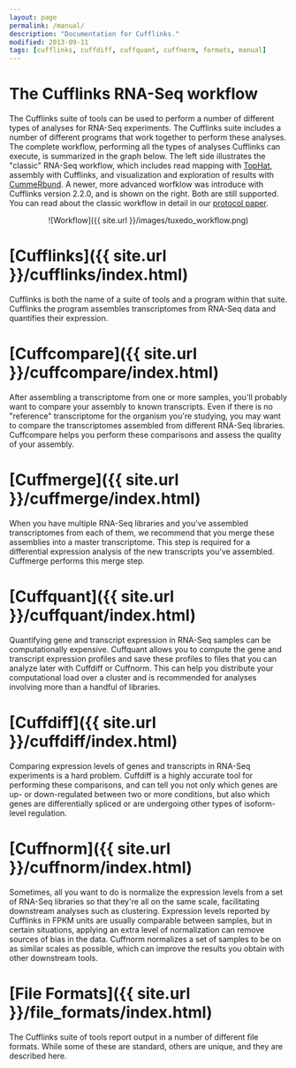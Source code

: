 ```yaml
---
layout: page
permalink: /manual/
description: "Documentation for Cufflinks."
modified: 2013-09-11
tags: [cufflinks, cuffdiff, cuffquant, cuffnorm, formats, manual]
---
```


<h1>The Cufflinks RNA-Seq workflow</h1>

The Cufflinks suite of tools can be used to perform a number of different types of analyses for RNA-Seq experiments. The Cufflinks suite includes a number of different programs that work together to perform these analyses. The complete workflow, performing all the types of analyses Cufflinks can execute, is summarized in the graph below. The left side illustrates the "classic" RNA-Seq workflow, which includes read mapping with [TopHat](http://tophat.cbcb.umd.edu/), assembly with Cufflinks, and visualization and exploration of results with [CummeRbund](http://compbio.mit.edu/cummeRbund/).  A newer, more advanced worfklow was introduce with Cufflinks version 2.2.0, and is shown on the right. Both are still supported. You can read about the classic workflow in detail in our [protocol paper](http://www.nature.com/nprot/journal/v7/n3/full/nprot.2012.016.html).

<div style="text-align:center">
![Workflow]({{ site.url }}/images/tuxedo_workflow.png)
</div>

<h1>[Cufflinks]({{ site.url }}/cufflinks/index.html)</h1>

Cufflinks is both the name of a suite of tools and a program within that suite. Cufflinks the program assembles transcriptomes from RNA-Seq data and quantifies their expression. 

<h1>[Cuffcompare]({{ site.url }}/cuffcompare/index.html)</h1>

After assembling a transcriptome from one or more samples, you'll probably want to compare your assembly to known transcripts. Even if there is no "reference" transcriptome for the organism you're studying, you may want to compare the transcriptomes assembled from different RNA-Seq libraries.  Cuffcompare helps you perform these comparisons and assess the quality of your assembly.

<h1>[Cuffmerge]({{ site.url }}/cuffmerge/index.html)</h1>

When you have multiple RNA-Seq libraries and you've assembled transcriptomes from each of them, we recommend that you merge these assemblies into a master transcriptome. This step is required for a differential expression analysis of the new transcripts you've assembled. Cuffmerge performs this merge step.

<h1>[Cuffquant]({{ site.url }}/cuffquant/index.html)</h1>

Quantifying gene and transcript expression in RNA-Seq samples can be computationally expensive. Cuffquant allows you to compute the gene and transcript expression profiles and save these profiles to files that you can analyze later with Cuffdiff or Cuffnorm. This can help you distribute your computational load over a cluster and is recommended for analyses involving more than a handful of libraries. 

<h1>[Cuffdiff]({{ site.url }}/cuffdiff/index.html)</h1>

Comparing expression levels of genes and transcripts in RNA-Seq experiments is a hard problem. Cuffdiff is a highly accurate tool for performing these comparisons, and can tell you not only which genes are up- or down-regulated between two or more conditions, but also which genes are differentially spliced or are undergoing other types of isoform-level regulation.

<h1>[Cuffnorm]({{ site.url }}/cuffnorm/index.html)</h1>

Sometimes, all you want to do is normalize the expression levels from a set of RNA-Seq libraries so that they're all on the same scale, facilitating downstream analyses such as clustering. Expression levels reported by Cufflinks in FPKM units are usually comparable between samples, but in certain situations, applying an extra level of normalization can remove sources of bias in the data. Cuffnorm normalizes a set of samples to be on as similar scales as possible, which can improve the results you obtain with other downstream tools.   

<h1>[File Formats]({{ site.url }}/file_formats/index.html)</h1>

The Cufflinks suite of tools report output in a number of different file formats. While some of these are standard, others are unique, and they are described here.
